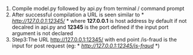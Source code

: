 1. Compile model.py followed by api.py from terminal / command prompt
2. After successful compilation a URL is seen similar to * *http://127.0.0.1:12345/* * where **127.0.0.1** is host address by default if not decalred in api.py and **12345** is the port defined if the input port argument is not declared
3. Step3:The URL http://127.0.0.1:12345/ with end point /is-fraud is the input for post request (eg: * *http://127.0.0.1:12345/is-fraud* *)

